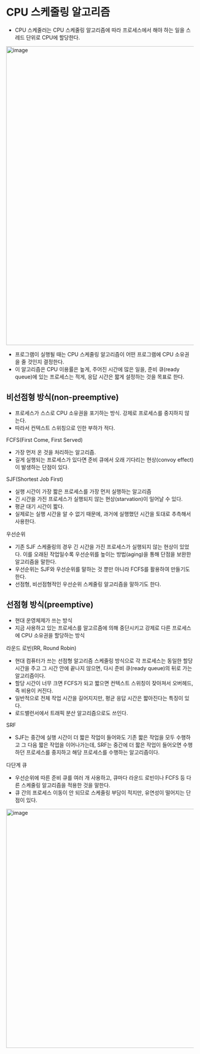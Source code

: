 # CPU 스케줄링 알고리즘

- CPU 스케줄러는 CPU 스케줄링 알고리즘에 따라 프로세스에서 해야 하는 일을 스레드 단위로 CPU에 할당한다.

<img width="800" alt="image" src="https://github.com/yi-hongju/CS-for-Jobs/assets/44770369/2fc7545a-853f-40e4-b937-734520a3f6b4">

- 프로그램이 실행될 때는 CPU 스케줄링 알고리즘이 어떤 프로그램에 CPU 소유권을 줄 것인지 결정한다.
- 이 알고리즘은 CPU 이용률은 높게, 주어진 시간에 많은 일을, 준비 큐(ready queue)에 있는 프로세스는 적게, 응답 시간은 짧게 설정하는 것을 목표로 한다.

## 비선점형 방식(non-preemptive)

- 프로세스가 스스로 CPU 소유권을 포기하는 방식. 강제로 프로세스를 중지하지 않는다.
- 따라서 컨텍스트 스위칭으로 인한 부하가 적다.

FCFS(First Come, First Served)

- 가장 먼저 온 것을 처리하는 알고리즘.
- 길게 실행되는 프로세스가 있다면 준비 큐에서 오래 기다리는 현상(convoy effect)이 발생하는 단점이 있다.

SJF(Shortest Job First)

- 실행 시간이 가장 짧은 프로세스를 가장 먼저 실행하는 알고리즘
- 긴 시간을 가진 프로세스가 실행되지 않는 현상(starvation)이 일어날 수 있다.
- 평균 대기 시간이 짧다.
- 실제로는 실행 시간을 알 수 없기 때문에, 과거에 실행했던 시간을 토대로 추측해서 사용한다.

우선순위

- 기존 SJF 스케줄링의 경우 긴 시간을 가진 프로세스가 실행되지 않는 현상이 있었다. 이를 오래된 작업일수록 우선순위를 높이는 방법(aging)을 통해 단점을 보완한 알고리즘을 말한다.
- 우선순위는 SJF와 우선순위를 말하는 것 뿐만 아니라 FCFS를 활용하여 만들기도 한다. 
- 선점형, 비선점형적인 우선순위 스케줄링 알고리즘을 말하기도 한다.

## 선점형 방식(preemptive)

- 현대 운영체제가 쓰는 방식
- 지금 사용하고 있는 프로세스를 알고르즘에 의해 중단시키고 강제로 다른 프로세스에 CPU 소유권을 할당하는 방식

라운드 로빈(RR, Round Robin)

- 현대 컴퓨터가 쓰는 선점형 알고리즘 스케줄링 방식으로 각 프로세스는 동일한 할당 시간을 주고 그 시간 안에 끝나지 않으면, 다시 준비 큐(ready queue)의 뒤로 가는 알고리즘이다.
- 할당 시간이 너무 크면 FCFS가 되고 짧으면 컨텍스트 스위칭이 잦아져서 오버헤드, 즉 비용이 커진다.
- 일반적으로 전체 작업 시간을 길어지지만, 평균 응답 시간은 짧아진다는 특징이 있다.
- 로드밸런서에서 트래픽 분산 알고리즘으로도 쓰인다.

SRF

- SJF는 중간에 실행 시간이 더 짧은 작업이 들어와도 기존 짧은 작업을 모두 수행하고 그 다음 짧은 작업을 이어나가는데, SRF는 중간에 더 짧은 작업이 들어오면 수행하던 프로세스를 중지하고 해당 프로세스를 수행하는 알고리즘이다. 

다단계 큐

- 우선순위에 따른 준비 큐를 여러 개 사용하고, 큐마다 라운드 로빈이나 FCFS 등 다른 스케줄링 알고리즘을 적용한 것을 말한다.
- 큐 간의 프로세스 이동이 안 되므로 스케줄링 부담이 적지만, 유연성이 떨어지는 단점이 있다.

<img width="640" alt="image" src="https://github.com/yi-hongju/CS-for-Jobs/assets/44770369/0304f3ba-094e-4671-838a-504bcf88ea3b">
